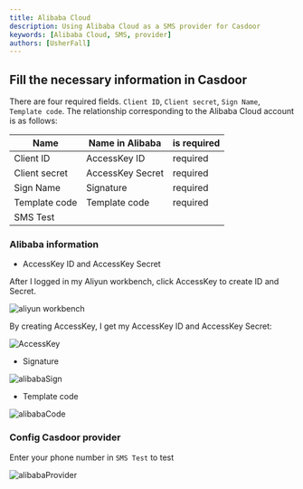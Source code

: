 ```yaml
---
title: Alibaba Cloud
description: Using Alibaba Cloud as a SMS provider for Casdoor
keywords: [Alibaba Cloud, SMS, provider]
authors: [UsherFall]
---
```


## Fill the necessary information in Casdoor

There are four required fields. `Client ID`, `Client secret`, `Sign Name`, `Template code`. The relationship corresponding to the Alibaba Cloud account is as follows:

| Name          | Name in Alibaba  | is required |
|---------------|------------------|------------|
| Client ID     | AccessKey ID     | required   |
| Client secret | AccessKey Secret | required   |
| Sign Name     | Signature        | required   |
| Template code | Template code    | required   |
| SMS Test      |                  |            |

### Alibaba information

- AccessKey ID and AccessKey Secret

After I logged in my Aliyun workbench, click AccessKey to create ID and Secret.

![aliyun workbench](/img/providers/sms/aliyunsms.png)

By creating AccessKey, I get my AccessKey ID and AccessKey Secret:

![AccessKey](/img/providers/sms/accesskey.png)

- Signature

![alibabaSign](/img/providers/sms/alibabaSign.png)

- Template code

![alibabaCode](/img/providers/sms/alibabaCode.png)

### Config Casdoor provider

Enter your phone number in `SMS Test` to test

![alibabaProvider](/img/providers/sms/alibabaProvider.png)
